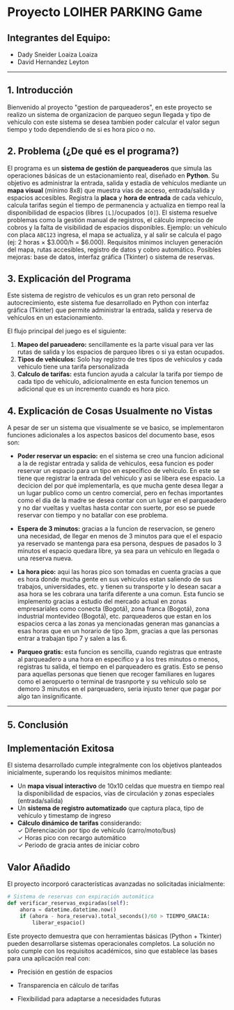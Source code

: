 # Proyecto LOIHER PARKING Game

## Integrantes del Equipo: 
* Dady Sneider Loaiza Loaiza
* David Hernandez Leyton 

---

## 1. Introducción

Bienvenido al proyecto "gestion de parqueaderos", en este proyecto se realizo un sistema de organizacion de parqueo segun llegada y tipo de vehiculo con este sistema se desea tambien poder calcular el valor segun tiempo y todo dependiendo de si es hora pico o no. 

## 2. Problema (¿De qué es el programa?)
El programa es un **sistema de gestión de parqueaderos** que simula las operaciones básicas de un estacionamiento real, diseñado en **Python**. Su objetivo es administrar la entrada, salida y estadía de vehículos mediante un **mapa visual** (mínimo 8x8) que muestra vías de acceso, entrada/salida y espacios accesibles. Registra la **placa** y **hora de entrada** de cada vehículo, calcula tarifas según el tiempo de permanencia y actualiza en tiempo real la disponibilidad de espacios (libres `[L]`/ocupados `[O]`). El sistema resuelve problemas como la gestión manual de registros, el cálculo impreciso de cobros y la falta de visibilidad de espacios disponibles. Ejemplo: un vehículo con placa `ABC123` ingresa, el mapa se actualiza, y al salir se calcula el pago (ej: 2 horas × $3.000/h = $6.000). Requisitos mínimos incluyen generación del mapa, rutas accesibles, registro de datos y cobro automático. Posibles mejoras: base de datos, interfaz gráfica (Tkinter) o sistema de reservas. 

## 3. Explicación del Programa

Este sistema de registro de vehiculos es un gran reto personal de autocrecimiento, este sistema fue desarrollado en Python con interfaz gráfica (Tkinter) que permite administrar la entrada, salida y reserva de vehículos en un estacionamiento.

El flujo principal del juego es el siguiente:
1.  **Mapeo del parueadero:** sencillamente es la parte visual para ver las rutas de salida y los espacios de parqueo libres o si ya estan ocupados.
2.  **Tipos de vehiculos:** Solo hay registro de tres tipos de vehiculos y cada vehiculo tiene una tarifa personalizada   
3.  **Calculo de tarifas:** esta funcion ayuda a calcular la tarifa por tiempo de cada tipo de vehiculo, adicionalmente en esta funcion tenemos un adicional que es un incremento cuando es hora pico.

## 4. Explicación de Cosas Usualmente no Vistas

A pesar de ser un sistema que visualmente se ve basico, se implementaron funciones adicionales a los aspectos basicos del documento base, esos son:

* **Poder reservar un espacio:** en el sistema se creo una funcion adicional a la de registar entrada y salida de vehiculos, eesa funcion es poder reservar un espacio para un tipo en especifico de vehiculo. En este se tiene que registrar la entrada del vehiculo y asi se libera ese espacio. La decicion del por qué implementarla, es que mucha gente desea llegar a un lugar publico como un centro comercial, pero en fechas importantes como el dia de la madre se desea contar con un lugar en el parqueadero y no dar vueltas y vueltas hasta contar con suerte, por eso se puede reservar con tiempo y no batallar con ese problema.

* **Espera de 3 minutos:** gracias a la funcion de reservacion, se genero una necesidad, de llegar en menos de 3 minutos para que el el espacio ya reservado se mantenga para esa persona, despues de pasados lo 3 minutos el espacio quedara libre, ya sea para un vehiculo en llegada o una reserva nueva.

* **La hora pico:** aqui las horas pico son tomadas en cuenta gracias a que es hora donde mucha gente en sus vehiculos estan saliendo de sus trabajos, universidades, etc. y tienen su transporte y lo desean sacar a asa hora se les cobrara una tarifa diferente a una comun. Esta funcio se implemento gracias a estudio del mercado actual en zonas empresariales como conecta (Bogotá), zona franca (Bogotá), zona industrial montevideo (Bogotá), etc. parqueaderos que estan en los espacios cerca a las zonas ya mencionadas generan mas ganancias a esas horas que en un horario de tipo 3pm, gracias a que las personas entrar a trabajan tipo 7 y salen a las 6.

* **Parqueo gratis:** esta funcion es sencilla, cuando registras que entraste al parqueadero a una hora en especifico y a los tres minutos o menos, registras tu salida, el tiempo en el parqueadero es gratis. Esto se penso para aquellas personas que tienen que recoger familiares en lugares como el aeropuerto o terminal de trasnporte y su vehiculo solo se demoro 3 minutos en el parqeuadero, seria injusto tener que pagar por algo tan insignificante.

---
## 5. Conclusión

## **Implementación Exitosa**
El sistema desarrollado cumple integralmente con los objetivos planteados inicialmente, superando los requisitos mínimos mediante:

- Un **mapa visual interactivo** de 10x10 celdas que muestra en tiempo real la disponibilidad de espacios, vías de circulación y zonas especiales (entrada/salida)
- Un **sistema de registro automatizado** que captura placa, tipo de vehículo y timestamp de ingreso
- **Cálculo dinámico de tarifas** considerando:  
  ✓ Diferenciación por tipo de vehículo (carro/moto/bus)  
  ✓ Horas pico con recargo automático  
  ✓ Periodo de gracia antes de iniciar cobro  

## **Valor Añadido**
El proyecto incorporó características avanzadas no solicitadas inicialmente:

```python
# Sistema de reservas con expiración automática
def verificar_reservas_expiradas(self):
    ahora = datetime.datetime.now()
    if (ahora - hora_reserva).total_seconds()/60 > TIEMPO_GRACIA:
        liberar_espacio()
```
Este proyecto demuestra que con herramientas básicas (Python + Tkinter) pueden desarrollarse sistemas operacionales completos. La solución no solo cumple con los requisitos académicos, sino que establece las bases para una aplicación real con:

* Precisión en gestión de espacios

* Transparencia en cálculo de tarifas
  
* Flexibilidad para adaptarse a necesidades futuras
